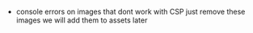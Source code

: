 - console errors on images that dont work with CSP just remove these images we will add them to assets later